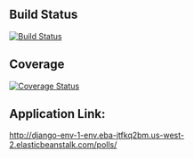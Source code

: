 ## Build Status
[![Build Status](https://beta-app.travis-ci.com/Idanlau/grad_swe_app1.svg?branch=main)](https://beta-app.travis-ci.com/Idanlau/grad_swe_app1)

## Coverage
[![Coverage Status](https://coveralls.io/repos/github/Idanlau/grad_swe_app1/badge.svg?branch=main)](https://coveralls.io/github/Idanlau/grad_swe_app1?branch=main)

## Application Link:
http://django-env-1-env.eba-jtfkq2bm.us-west-2.elasticbeanstalk.com/polls/